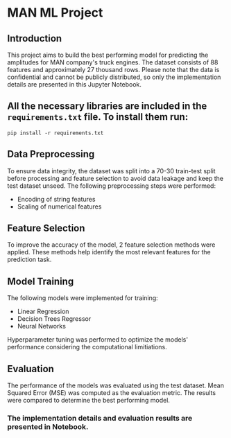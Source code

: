 # MAN ML Project

## Introduction

This project aims to build the best performing model for predicting the amplitudes for MAN company's truck engines. The dataset consists of 88 features and approximately 27 thousand rows. Please note that the data is confidential and cannot be publicly distributed, so only the implementation details are presented in this Jupyter Notebook.

## All the necessary libraries are included in the `requirements.txt` file. To install them run:

`pip install -r requirements.txt`

## Data Preprocessing

To ensure data integrity, the dataset was split into a 70-30 train-test split before processing and feature selection to avoid data leakage and keep the test dataset unseed. The following preprocessing steps were performed:

- Encoding of string features
- Scaling of numerical features

## Feature Selection

To improve the accuracy of the model, 2 feature selection methods were applied. These methods help identify the most relevant features for the prediction task.

## Model Training

The following models were implemented for training:

- Linear Regression
- Decision Trees Regressor
- Neural Networks

Hyperparameter tuning was performed to optimize the models' performance considering the computational limitiations.

## Evaluation

The performance of the models was evaluated using the test dataset. Mean Squared Error (MSE) was computed as the evaluation metric. The results were compared to determine the best performing model.

### The implementation details and evaluation results are presented in Notebook.
